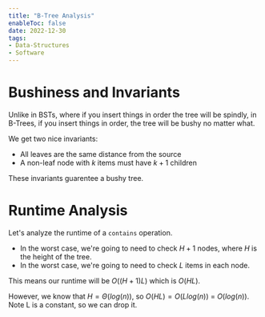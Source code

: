 ```yaml
---
title: "B-Tree Analysis"
enableToc: false
date: 2022-12-30
tags:
- Data-Structures
- Software
---
```


# Bushiness and Invariants
Unlike in BSTs, where if you insert things in order the tree will be spindly, in B-Trees, if you insert things in order, the tree will be bushy no matter what.

We get two nice invariants:
- All leaves are the same distance from the source
- A non-leaf node with $k$ items must have $k+1$ children

These invariants guarentee a bushy tree.

# Runtime Analysis

Let's analyze the runtime of a `contains` operation.
- In the worst case, we're going to need to check $H+1$ nodes, where $H$ is the height of the tree.
- In the worst case, we're going to need to check $L$ items in each node.

This means our runtime will be $O((H+1)L)$ which is $O(HL)$.

However, we know that $H = \Theta(log(n))$, so $O(HL) = O(Llog(n))$ = $O(log(n))$. Note L is a constant, so we can drop it.

